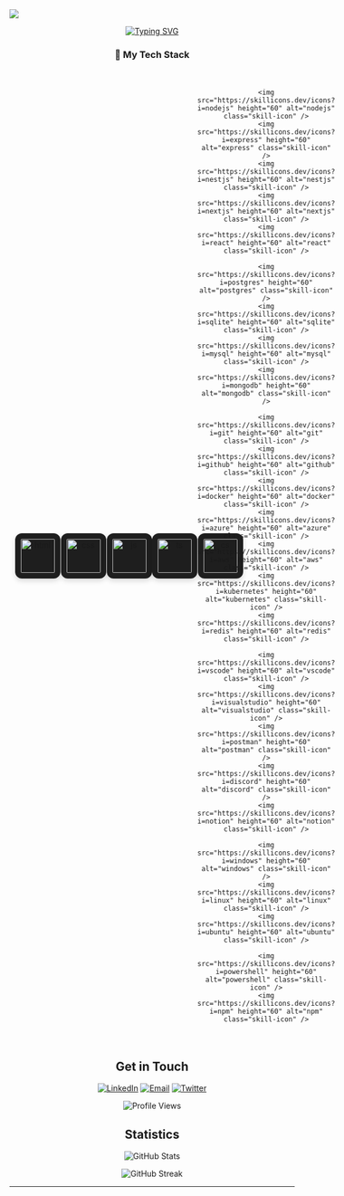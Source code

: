 <!-- <img src="images/banner.png"/> -->

<img src="https://readme-typing-svg.demolab.com/?lines=Hello+Advanturer+!;Welcome+to+my+world.;I+hope+you+will+enjoy+your+stay+and+my+code.;but+be+careful+of+the+bugs,+there+are+everywhere!;Good+luck+!&font=Press%20Start%202P&width=900&height=50&duration=4000&pause=1000">

<!-- <img src="images/gnome.gif" alt="side Gif" height="200"/> -->
<!-- 
<h1 align= "center"><b>Salve Folks! 👾, Here is Eldeeb 💀</b></h1>

<div align="center">
A <strong>Back-End Developer</strong> and <strong>Database Management</strong>.
</div>
<br>
<div align="center">
<p> Build robust, scalable, and efficient systems with passion. I specialize in creating clean and optimized back-end solutions, with a focus on performance and reliability. </p>
</div>
-->

<div align= "center">


[![Typing SVG](https://readme-typing-svg.demolab.com?font=Aref+Ruqaa&size=66&letterSpacing=&duration=3000&pause=1000&color=F70D0D&center=true&vCenter=true&width=600&height=100&lines=%D8%A7%D9%84%D8%AF%D9%8A%D8%A8)](https://git.io/typing-svg)




###

<!-- 🎨 Skill Icons | Stylish Grid with Pulse Effect 🎨 -->

<style>
    .skills-grid {
        display: grid;
        grid-template-columns: repeat(auto-fit, minmax(60px, 1fr));
        gap: 20px;
        justify-items: center;
        align-items: center;
        max-width: 800px;
        margin: auto;
        padding: 20px;
    }

    .skill-icon {
        background-color: #1e1e1e;
        border-radius: 12px;
        padding: 10px;
        transition: transform 0.4s ease, box-shadow 0.4s ease, background-color 0.4s;
        box-shadow: 0 4px 10px rgba(0, 0, 0, 0.15);
    }

    .skill-icon:hover {
        transform: scale(1.15) rotate(1.5deg);
        box-shadow: 0 8px 25px rgba(0, 0, 0, 0.25);
        background-color: #2e2e2e;
        animation: pulse 0.6s ease-in-out;
    }

    @keyframes pulse {
        0% { transform: scale(1); }
        50% { transform: scale(1.1); }
        100% { transform: scale(1.05); }
    }
</style>

<div align="center">
    <h3>🚀 My Tech Stack</h3>
</div>

<div class="skills-grid">
    <img src="https://skillicons.dev/icons?i=html" height="60" alt="html" class="skill-icon" />
    <img src="https://skillicons.dev/icons?i=css" height="60" alt="css" class="skill-icon" />
    <img src="https://skillicons.dev/icons?i=js" height="60" alt="js" class="skill-icon" />
    <img src="https://skillicons.dev/icons?i=ts" height="60" alt="ts" class="skill-icon" />
    <img src="https://skillicons.dev/icons?i=cs" height="60" alt="cs" class="skill-icon" />

    <img src="https://skillicons.dev/icons?i=nodejs" height="60" alt="nodejs" class="skill-icon" />
    <img src="https://skillicons.dev/icons?i=express" height="60" alt="express" class="skill-icon" />
    <img src="https://skillicons.dev/icons?i=nestjs" height="60" alt="nestjs" class="skill-icon" />
    <img src="https://skillicons.dev/icons?i=nextjs" height="60" alt="nextjs" class="skill-icon" />
    <img src="https://skillicons.dev/icons?i=react" height="60" alt="react" class="skill-icon" />

    <img src="https://skillicons.dev/icons?i=postgres" height="60" alt="postgres" class="skill-icon" />
    <img src="https://skillicons.dev/icons?i=sqlite" height="60" alt="sqlite" class="skill-icon" />
    <img src="https://skillicons.dev/icons?i=mysql" height="60" alt="mysql" class="skill-icon" />
    <img src="https://skillicons.dev/icons?i=mongodb" height="60" alt="mongodb" class="skill-icon" />

    <img src="https://skillicons.dev/icons?i=git" height="60" alt="git" class="skill-icon" />
    <img src="https://skillicons.dev/icons?i=github" height="60" alt="github" class="skill-icon" />
    <img src="https://skillicons.dev/icons?i=docker" height="60" alt="docker" class="skill-icon" />
    <img src="https://skillicons.dev/icons?i=azure" height="60" alt="azure" class="skill-icon" />
    <img src="https://skillicons.dev/icons?i=aws" height="60" alt="aws" class="skill-icon" />
    <img src="https://skillicons.dev/icons?i=kubernetes" height="60" alt="kubernetes" class="skill-icon" />
    <img src="https://skillicons.dev/icons?i=redis" height="60" alt="redis" class="skill-icon" />

    <img src="https://skillicons.dev/icons?i=vscode" height="60" alt="vscode" class="skill-icon" />
    <img src="https://skillicons.dev/icons?i=visualstudio" height="60" alt="visualstudio" class="skill-icon" />
    <img src="https://skillicons.dev/icons?i=postman" height="60" alt="postman" class="skill-icon" />
    <img src="https://skillicons.dev/icons?i=discord" height="60" alt="discord" class="skill-icon" />
    <img src="https://skillicons.dev/icons?i=notion" height="60" alt="notion" class="skill-icon" />

    <img src="https://skillicons.dev/icons?i=windows" height="60" alt="windows" class="skill-icon" />
    <img src="https://skillicons.dev/icons?i=linux" height="60" alt="linux" class="skill-icon" />
    <img src="https://skillicons.dev/icons?i=ubuntu" height="60" alt="ubuntu" class="skill-icon" />
    
    <img src="https://skillicons.dev/icons?i=powershell" height="60" alt="powershell" class="skill-icon" />
    <img src="https://skillicons.dev/icons?i=npm" height="60" alt="npm" class="skill-icon" />
</div>



<!--
# 🚀 My Portfolio

👋 Welcome to my personal portfolio. Check out my work and projects by visiting my Portfolio Website:

<a href="https://ziadsharara.github.io/Portfolio/" target="_blank">
  <button style="
    background: linear-gradient(135deg, #FF6347, #FF4500); 
    color: white; 
    font-size: 20px; 
    font-weight: bold; 
    padding: 16px 32px; 
    border-radius: 50px; 
    border: none; 
    transition: transform 0.3s ease, box-shadow 0.3s ease;
    cursor: pointer;
  ">
    🌐 Visit My Portfolio
  </button>
</a>

-->




## Get in Touch
[![LinkedIn](https://img.shields.io/badge/LinkedIn-0077B5?style=for-the-badge&logo=linkedin&logoColor=white)](https://www.linkedin.com/in/ziad-sharara)
[![Email](https://img.shields.io/badge/Email-D14836?style=for-the-badge&logo=gmail&logoColor=white)](mailto:ziad.shararaa@gmail.com)
[![Twitter](https://img.shields.io/badge/Twitter-1DA1F2?style=for-the-badge&logo=twitter&logoColor=white)](https://x.com/eldeeb0x)

![Profile Views](https://komarev.com/ghpvc/?username=ziadsharara&color=brightgreen)


## Statistics 
 ![GitHub Stats](https://github-readme-stats.vercel.app/api?username=ziadsharara&show_icons=true&theme=radical)  
<!--
 ![Top Languages](https://github-readme-stats.vercel.app/api/top-langs/?username=ziadsharara&theme=vision-friendly-dark)
-->
![GitHub Streak](https://github-readme-streak-stats.herokuapp.com/?user=ziadsharara&theme=vision-friendly-dark)

<!--
## Github Achievements

![Github Streaks](https://github-profile-trophy.vercel.app/?username=SPiercer&theme=tokyonight&row=1&column=8)

<p align="center"><img src= 'https://capsule-render.vercel.app/api?type=rect&color=gradient&height=2.5'/></p>

-->


</div>

---
<!--
## Get in Touch
[![LinkedIn](https://img.shields.io/badge/LinkedIn-0077B5?style=for-the-badge&logo=linkedin&logoColor=white)](https://www.linkedin.com/in/ziad-sharara/)
[![Email](https://img.shields.io/badge/Email-D14836?style=for-the-badge&logo=gmail&logoColor=white)](mailto:ziad.shararaa@gmail.com)
[![Twitter](https://img.shields.io/badge/Twitter-1DA1F2?style=for-the-badge&logo=twitter&logoColor=white)](https://x.com/eldeeb0x)

![Profile Views](https://komarev.com/ghpvc/?username=ziadsharara&color=brightgreen)
-->
